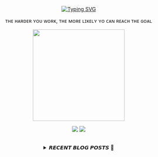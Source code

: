 
<div align="center">
  <br><br><br>
  <a href="https://beomcoder.tistory.com">
    <img src="https://readme-typing-svg.demolab.com?font=Fira+Code&pause=1000&color=B1F767&center=true&vCenter=true&width=435&lines=I'm+Beomwon+Lee%2C;AI+engineer%2C;interested+in+coding." alt="Typing SVG" />
  </a>
  
  <br>
  <p>ᴛʜᴇ ʜᴀʀᴅᴇʀ ʏᴏᴜ ᴡᴏʀᴋ, ᴛʜᴇ ᴍᴏʀᴇ ʟɪᴋᴇʟʏ ʏᴏ ᴄᴀɴ ʀᴇᴀᴄʜ ᴛʜᴇ ɢᴏᴀʟ</p>
  <p align="center">
    <img width="250" height="250" src="https://img1.daumcdn.net/thumb/R1280x0/?scode=mtistory2&fname=https%3A%2F%2Fblog.kakaocdn.net%2Fdn%2FbHRF73%2FbtrYUTnCsI8%2FlNkXeVnkuXFPzs3pKWOM60%2Fimg.png">
  </p>
  
  <p align="center"><a href="https://beomcoder.tistory.com/"><img src="https://img.shields.io/badge/blog-A9BCF5?style=flat-square&logo=Undertale&logoColor=white&link=https://beomcoder.tistory.com/"/></a>  <a href="mailto:viva.beom@gmail.com"><img src="https://img.shields.io/badge/mail-D0A9F5?style=flat-square&logo=Gmail&logoColor=white&link=mailto:viva.beom@gmail.com"/></a></p>
  <br>

  <details>
  <summary>𝙍𝙀𝘾𝙀𝙉𝙏 𝘽𝙇𝙊𝙂 𝙋𝙊𝙎𝙏𝙎 🚩</summary>
  <br>
  <div markdown="1">

  |index|date|title|
  |:---:|---|---|
|1|2023/07/10|[라이브러리 import 순서에 따른 에러](https://beomcoder.tistory.com/90)|
|2|2023/07/07|[AWS EC2 디스크 용량 늘리기](https://beomcoder.tistory.com/89)|
|3|2023/07/07|[[구름레벨] '3개의 숫자를 더하여 술래가 원하는 숫자를 만드세요' 파이썬 풀이](https://beomcoder.tistory.com/88)|
|4|2023/07/06|[YOLO V8 detection 간단하게 사용하기](https://beomcoder.tistory.com/87)|
|5|2023/06/29|[예외처리](https://beomcoder.tistory.com/86)|
|6|2023/06/29|[[구름레벨] '인공지능 청소기' 파이썬 풀이](https://beomcoder.tistory.com/85)|
|7|2023/06/28|[[구름레벨] '부분 팰린드롬 문자열' 파이썬 풀이](https://beomcoder.tistory.com/84)|
|8|2023/06/27|[AWS pymysql [ 2006, "MySQL server has gone away (ConnectionResetError(104, 'Connection reset by peer'))] 에러 해결](https://beomcoder.tistory.com/83)|
</div>
</details>
</div>
